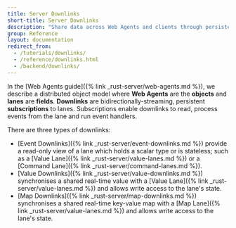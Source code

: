 ```yaml
---
title: Server Downlinks
short-title: Server Downlinks
description: "Share data across Web Agents and clients through persistent, bidirectionally-streaming lane references."
group: Reference
layout: documentation
redirect_from:
  - /tutorials/downlinks/
  - /reference/downlinks.html
  - /backend/downlinks/
---
```


In the [Web Agents guide]({% link _rust-server/web-agents.md %}), we describe a distributed object model where **Web Agents** are the **objects** and **lanes** are **fields**. **Downlinks** are bidirectionally-streaming, persistent **subscriptions** to lanes. Subscriptions enable downlinks to read, process events from the lane and run event handlers.

There are three types of downlinks:

- [Event Downlinks]({% link _rust-server/event-downlinks.md %}) provide a read-only view of a lane which holds a scalar type or is stateless; such as a [Value Lane]({% link _rust-server/value-lanes.md %}) or a [Command Lane]({% link _rust-server/command-lanes.md %}).
- [Value Downlinks]({% link _rust-server/value-downlinks.md %}) synchronises a shared real-time value with a [Value Lane]({% link _rust-server/value-lanes.md %}) and allows write access to the lane's state.
- [Map Downlinks]({% link _rust-server/map-downlinks.md %}) synchronises a shared real-time key-value map with a [Map Lane]({% link _rust-server/value-lanes.md %}) and allows write access to the lane's state.
